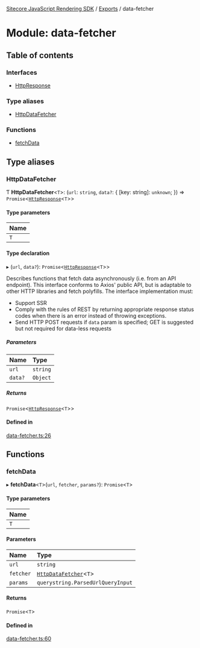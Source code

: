 [Sitecore JavaScript Rendering SDK](../README.md) / [Exports](../modules.md) / data-fetcher

# Module: data-fetcher

## Table of contents

### Interfaces

- [HttpResponse](../interfaces/data_fetcher.HttpResponse.md)

### Type aliases

- [HttpDataFetcher](data_fetcher.md#httpdatafetcher)

### Functions

- [fetchData](data_fetcher.md#fetchdata)

## Type aliases

### HttpDataFetcher

Ƭ **HttpDataFetcher**<`T`\>: (`url`: `string`, `data?`: { [key: string]: `unknown`;  }) => `Promise`<[`HttpResponse`](../interfaces/data_fetcher.HttpResponse.md)<`T`\>\>

#### Type parameters

| Name |
| :------ |
| `T` |

#### Type declaration

▸ (`url`, `data?`): `Promise`<[`HttpResponse`](../interfaces/data_fetcher.HttpResponse.md)<`T`\>\>

Describes functions that fetch data asynchronously (i.e. from an API endpoint).
This interface conforms to Axios' public API, but is adaptable to other HTTP libraries and
fetch polyfills.
The interface implementation must:
- Support SSR
- Comply with the rules of REST by returning appropriate response status codes when there is an error instead of throwing exceptions.
- Send HTTP POST requests if `data` param is specified; GET is suggested but not required for data-less requests

##### Parameters

| Name | Type |
| :------ | :------ |
| `url` | `string` |
| `data?` | `Object` |

##### Returns

`Promise`<[`HttpResponse`](../interfaces/data_fetcher.HttpResponse.md)<`T`\>\>

#### Defined in

[data-fetcher.ts:26](https://github.com/Sitecore/jss/blob/8c00be96/packages/sitecore-jss/src/data-fetcher.ts#L26)

## Functions

### fetchData

▸ **fetchData**<`T`\>(`url`, `fetcher`, `params?`): `Promise`<`T`\>

#### Type parameters

| Name |
| :------ |
| `T` |

#### Parameters

| Name | Type |
| :------ | :------ |
| `url` | `string` |
| `fetcher` | [`HttpDataFetcher`](data_fetcher.md#httpdatafetcher)<`T`\> |
| `params` | `querystring.ParsedUrlQueryInput` |

#### Returns

`Promise`<`T`\>

#### Defined in

[data-fetcher.ts:60](https://github.com/Sitecore/jss/blob/8c00be96/packages/sitecore-jss/src/data-fetcher.ts#L60)
